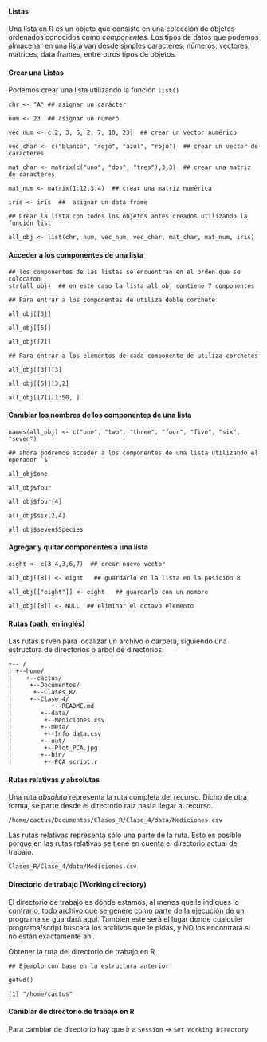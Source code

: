 #### Listas

Una lista en R es un objeto que consiste en una colección de objetos ordenados conocidos como *componentes*. Los tipos de datos que podemos almacenar en una lista van desde simples caracteres, números, vectores, matrices, data frames, entre otros tipos de objetos.

#### Crear una Listas

Podemos crear una lista utilizando la función `list()`

```
chr <- "A" ## asignar un carácter

num <- 23  ## asignar un número

vec_num <- c(2, 3, 6, 2, 7, 10, 23)  ## crear un vector numérico

vec_char <- c("blanco", "rojo", "azul", "rojo")  ## crear un vector de caracteres

mat_char <- matrix(c("uno", "dos", "tres"),3,3)  ## crear una matriz de caracteres

mat_num <- matrix(1:12,3,4)  ## crear una matriz numérica

iris <- iris  ##  asignar un data frame

## Crear la lista con todos los objetos antes creados utilizando la función list

all_obj <- list(chr, num, vec_num, vec_char, mat_char, mat_num, iris)
```

#### Acceder a los componentes de una lista

```
## los componentes de las listas se encuentran en el orden que se colocaron
str(all_obj)  ## en este caso la lista all_obj contiene 7 componentes

## Para entrar a los componentes de utiliza doble corchete

all_obj[[3]]  

all_obj[[5]]

all_obj[[7]]

## Para entrar a los elementos de cada componente de utiliza corchetes

all_obj[[3]][3]

all_obj[[5]][3,2]

all_obj[[7]][1:50, ]
```

#### Cambiar los nombres de los componentes de una lista

```
names(all_obj) <- c("one", "two", "three", "four", "five", "six", "seven")

## ahora podremos acceder a los componentes de una lista utilizando el operador `$`

all_obj$one

all_obj$four

all_obj$four[4]

all_obj$six[2,4]

all_obj$seven$Species
```

#### Agregar y quitar componentes a una lista
```
eight <- c(3,4,3,6,7)  ## crear nuevo vector

all_obj[[8]] <- eight   ## guardarlo en la lista en la posición 8

all_obj[["eight"]] <- eight   ## guardarlo con un nombre

all_obj[[8]] <- NULL  ## eliminar el octavo elemento
```

####  Rutas (path, en inglés)

Las rutas sirven para localizar un archivo o carpeta, siguiendo una estructura de directorios o árbol de directorios.

```
+-- /
| +--home/
|	 +--cactus/
|	  +--Documentos/
|	   +--Clases_R/
|     +--Clase_4/
|		    +--README.md
|	     +--data/
|	      +--Mediciones.csv
|	     +--meta/
|	      +--Info_data.csv
|	     +--out/
|	      +--Plot_PCA.jpg
|	     +--bin/
|	      +--PCA_script.r
```

#### Rutas relativas y absolutas
Una ruta *absoluta* representa la ruta completa del recurso. Dicho de otra forma, se parte desde el directorio raíz hasta llegar al recurso.

```
/home/cactus/Documentos/Clases_R/Clase_4/data/Mediciones.csv
```

Las rutas relativas representa sólo una parte de la ruta. Esto es posible porque en las rutas relativas se tiene en cuenta el directorio actual de trabajo.

```
Clases_R/Clase_4/data/Mediciones.csv
```
#### Directorio de trabajo (Working directory)

 El directorio de trabajo es dónde estamos, al menos que le indiques lo contrario, todo archivo que se genere como parte de la ejecución de un programa se guardará aquí. También este será el lugar donde cualquier programa/script buscará los archivos que le pidas, y NO los encontrará si no están exactamente ahí.

Obtener la ruta del directorio de trabajo en R
```
## Ejemplo con base en la estructura anterior

getwd()

[1] "/home/cactus"
```

#### Cambiar de directorio de trabajo en R

Para cambiar de directorio hay que ir a `Session` -> `Set Working Directory`
